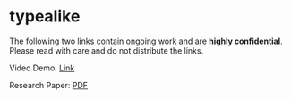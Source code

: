 # typealike

The following two links contain ongoing work and are **highly confidential**. 
Please read with care and do not distribute the links.

Video Demo: [Link](https://www.youtube.com/watch?v=W-fKfZ9uHbk)

Research Paper: [PDF](https://drive.google.com/open?id=1sHp-l-CyPuZ8NEL6aq_kwGgj5-GWzFcx)
